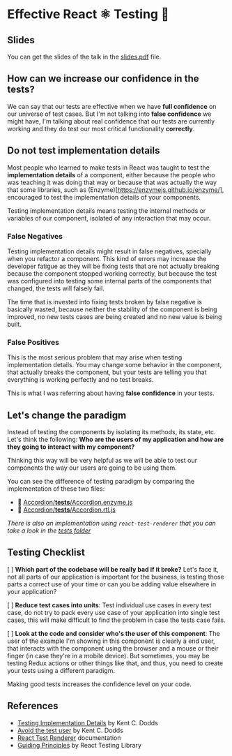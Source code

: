 # Effective React ⚛️ Testing 🧪

## Slides

You can get the slides of the talk in the [slides.pdf](/slides.pdf) file.

## How can we increase our confidence in the tests?

We can say that our tests are effective when we have **full confidence** on our universe
of test cases. But I'm not talking into **false confidence** we might have, I'm talking
about real confidence that our tests are currently working and they do test our most
critical functionality **correctly**.

## Do not test implementation details

Most people who learned to make tests in React was taught to test the
**implementation details** of a component, either because the people who was teaching
it was doing that way or because that was actually the way that some libraries, such
as (Enzyme)[https://enzymejs.github.io/enzyme/], encouraged to test the implementation
details of your components.

Testing implementation details means testing the internal methods or variables of our
component, isolated of any interaction that may occur.

### False Negatives

Testing implementation details might result in false negatives, specially when you refactor
a component. This kind of errors may increase the developer fatigue as they will be fixing
tests that are not actually breaking because the component stopped working correctly,
but because the test was configured into testing some internal parts of the components
that changed, the tests will falsely fail.

The time that is invested into fixing tests broken by false negative is basically wasted,
because neither the stability of the component is being improved, no new tests cases are
being created and no new value is being built.

### False Positives

This is the most serious problem that may arise when testing implementation details. You
may change some behavior in the component, that actually breaks the component, but your
tests are telling you that everything is working perfectly and no test breaks.

This is what I was referring about having **false confidence** in your tests.

## Let's change the paradigm

Instead of testing the components by isolating its methods, its state, etc. Let's think
the following: **Who are the users of my application and how are they going to interact**
**with my component?**

Thinking this way will be very helpful as we will be able to test our components the way
our users are going to be using them.

You can see the difference of testing paradigm by comparing the implementation of these
two files:

- 📄 [Accordion/**tests**/Accordion.enzyme.js](src/components/Accordion/__tests__/Accordion.enzyme.js)
- 📄 [Accordion/**tests**/Accordion.rtl.js](src/components/Accordion/__tests__/Accordion.rtl.js)

_There is also an implementation using `react-test-renderer` that you can take a look_
_in the [tests folder](src/components/Accordion/__tests__/)_

## Testing Checklist

[ ] **Which part of the codebase will be really bad if it broke?** Let's face it, not
all parts of our application is important for the business, is testing those parts a
correct use of your time or can you be adding value elsewhere in your application?

[ ] **Reduce test cases into units**: Test individual use cases in every test case, do
not try to pack every use case of your application into single test cases, this will make
difficult to find the problem in case the tests case fails.

[ ] **Look at the code and consider who's the user of this component**: The user of the
example I'm showing in this component is clearly a end user, that interacts with the
component using the browser and a mouse or their finger (in case they're in a mobile
device). But sometimes, you may be testing Redux actions or other things like that,
and thus, you need to create your tests using a different paradigm.

Making good tests increases the confidence level on your code.

## References

- [Testing Implementation Details](https://kentcdodds.com/blog/testing-implementation-details/) by Kent C. Dodds
- [Avoid the test user](https://kentcdodds.com/blog/avoid-the-test-user/) by Kent C. Dodds
- [React Test Renderer](https://reactjs.org/docs/test-renderer.html) documentation
- [Guiding Principles](https://testing-library.com/docs/guiding-principles) by React Testing Library
